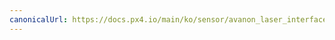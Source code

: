 ```yaml
---
canonicalUrl: https://docs.px4.io/main/ko/sensor/avanon_laser_interface
---
```


<Redirect to="../dronecan/avanon_laser_interface" />
